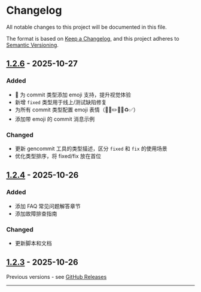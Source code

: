 # Changelog

All notable changes to this project will be documented in this file.

The format is based on [Keep a Changelog](https://keepachangelog.com/en/1.0.0/),
and this project adheres to [Semantic Versioning](https://semver.org/spec/v2.0.0.html).

## [1.2.6] - 2025-10-27

### Added
- 🎸 为 commit 类型添加 emoji 支持，提升视觉体验
- 新增 `fixed` 类型用于线上/测试缺陷修复
- 为所有 commit 类型配置 emoji 表情（🐛🎸✏️💄🤖♻️✅）
- 添加带 emoji 的 commit 消息示例

### Changed
- 更新 gencommit 工具的类型描述，区分 `fixed` 和 `fix` 的使用场景
- 优化类型排序，将 fixed/fix 放在首位

## [1.2.4] - 2025-10-26

### Added
- 添加 FAQ 常见问题解答章节
- 添加故障排查指南

### Changed
- 更新脚本和文档

## [1.2.3] - 2025-10-26

Previous versions - see [GitHub Releases](https://github.com/mybolide/mcp-probe-kit/releases)

---

[1.2.6]: https://github.com/mybolide/mcp-probe-kit/compare/v1.2.4...v1.2.6
[1.2.4]: https://github.com/mybolide/mcp-probe-kit/compare/v1.2.3...v1.2.4
[1.2.3]: https://github.com/mybolide/mcp-probe-kit/releases/tag/v1.2.3


